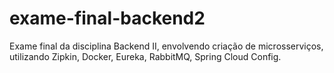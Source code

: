 # exame-final-backend2
Exame final da disciplina Backend II, envolvendo criação de microsserviços, utilizando Zipkin, Docker, Eureka, RabbitMQ, Spring Cloud Config.
